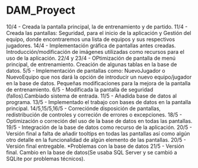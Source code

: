 # DAM_Proyect

10/4 - Creada la pantalla principal, la de entrenamiento y de partido.
11/4 - Creada las pantallas: Seguridad, para el inicio de la aplicación y Gestión del equipo, donde encontraremos una lista de equipos y sus respectivos jugadores.
14/4 - Implementación gráfica de pantallas antes creadas. Introducción/modificación de imágenes utilizadas como recursos para el uso de la aplicación.
22/4 y 23/4 - OPtimización de pantalla de menú principal, de entrenamiento. Creación de algunas tablas en la base de datos.
5/5 - Implementación de pantallas como: NuevoJugador o NuevoEquipo que nos dará la opción de introducir un nuevo equipo/jugador en la base de datos. Pequeñas modificaciones para la mejora de la pantalla de entrenamiento.
6/5 - Modificada la pantalla de seguridad (fallos).Cambiado sistema de entrada.
11/5 - Añadida base de datos al programa.
13/5 - Implementado el trabajo con bases de datos en la pantalla principal.
14/5,15/5,16/5 - Correciónde  disposición de pantallas, redistribución de controles y correción de errores o excepciones.
18/5 - Optimización o correción del uso de la base de datos en todas las pantallas.
19/5 - Integración de la base de datos como recurso de la aplicación.
20/5 - Versión final a falta de añadir tooltips en todas las pantallas así como algún otro detalle en la funcionalidad de algún elemento de las pantallas.
20/5 - Versión final entregable.
*Problemas con la base de datos
21/5 - Versión final. Cambio en la base de datos(Se usaba SQL Server y se cambió a SQLite por problemas técnicos).
